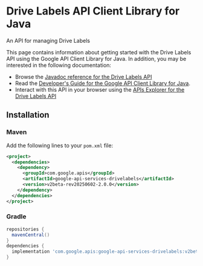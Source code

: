 # Drive Labels API Client Library for Java

An API for managing Drive Labels

This page contains information about getting started with the Drive Labels API
using the Google API Client Library for Java. In addition, you may be interested
in the following documentation:

* Browse the [Javadoc reference for the Drive Labels API][javadoc]
* Read the [Developer's Guide for the Google API Client Library for Java][google-api-client].
* Interact with this API in your browser using the [APIs Explorer for the Drive Labels API][api-explorer]

## Installation

### Maven

Add the following lines to your `pom.xml` file:

```xml
<project>
  <dependencies>
    <dependency>
      <groupId>com.google.apis</groupId>
      <artifactId>google-api-services-drivelabels</artifactId>
      <version>v2beta-rev20250602-2.0.0</version>
    </dependency>
  </dependencies>
</project>
```

### Gradle

```gradle
repositories {
  mavenCentral()
}
dependencies {
  implementation 'com.google.apis:google-api-services-drivelabels:v2beta-rev20250602-2.0.0'
}
```

[javadoc]: https://googleapis.dev/java/google-api-services-drivelabels/latest/index.html
[google-api-client]: https://github.com/googleapis/google-api-java-client/
[api-explorer]: https://developers.google.com/apis-explorer/#p/drivelabels/v1/
